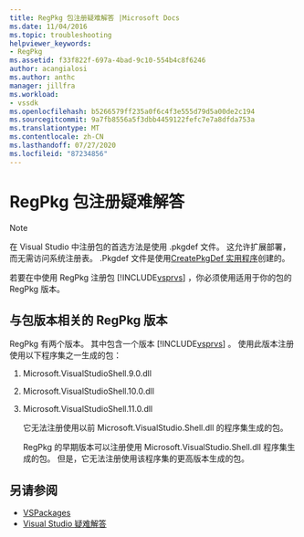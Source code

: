 ```yaml
---
title: RegPkg 包注册疑难解答 |Microsoft Docs
ms.date: 11/04/2016
ms.topic: troubleshooting
helpviewer_keywords:
- RegPkg
ms.assetid: f33f822f-697a-4bad-9c10-554b4c8f6246
author: acangialosi
ms.author: anthc
manager: jillfra
ms.workload:
- vssdk
ms.openlocfilehash: b5266579ff235a0f6c4f3e555d79d5a00de2c194
ms.sourcegitcommit: 9a7fb8556a5f3dbb4459122fefc7e7a8dfda753a
ms.translationtype: MT
ms.contentlocale: zh-CN
ms.lasthandoff: 07/27/2020
ms.locfileid: "87234856"
---
```

# <a name="troubleshooting-regpkg-package-registration"></a>RegPkg 包注册疑难解答
> [!NOTE]
> 在 Visual Studio 中注册包的首选方法是使用 .pkgdef 文件。 这允许扩展部署，而无需访问系统注册表。 .Pkgdef 文件是使用[CreatePkgDef 实用程序](../../extensibility/internals/createpkgdef-utility.md)创建的。

 若要在中使用 RegPkg 注册包 [!INCLUDE[vsprvs](../../code-quality/includes/vsprvs_md.md)] ，你必须使用适用于你的包的 RegPkg 版本。

## <a name="regpkg-versions-related-to-package-versions"></a>与包版本相关的 RegPkg 版本
 RegPkg 有两个版本。 其中包含一个版本 [!INCLUDE[vsprvs](../../code-quality/includes/vsprvs_md.md)] 。 使用此版本注册使用以下程序集之一生成的包：

1. Microsoft.VisualStudioShell.9.0.dll

2. Microsoft.VisualStudioShell.10.0.dll

3. Microsoft.VisualStudioShell.11.0.dll

   它无法注册使用以前 Microsoft.VisualStudio.Shell.dll 的程序集生成的包。

   RegPkg 的早期版本可以注册使用 Microsoft.VisualStudio.Shell.dll 程序集生成的包。 但是，它无法注册使用该程序集的更高版本生成的包。

## <a name="see-also"></a>另请参阅
- [VSPackages](../../extensibility/internals/vspackages.md)
- [Visual Studio 疑难解答](/troubleshoot/visualstudio/welcome-visual-studio/)
